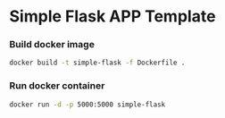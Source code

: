 # Simple Flask APP Template

### Build docker image
```bash
docker build -t simple-flask -f Dockerfile .
```

### Run docker container
```bash
docker run -d -p 5000:5000 simple-flask
```